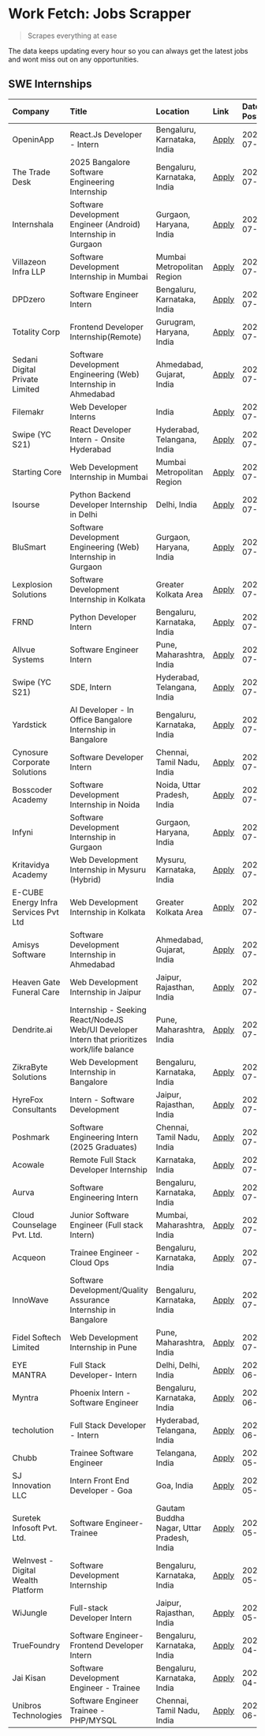 # Work Fetch: Jobs Scrapper
> Scrapes everything at ease

The data keeps updating every hour so you can always get the latest jobs and wont miss out on any opportunities.

## SWE Internships
<!--START_SECTION:workfetch-->
| Company                              | Title                                                                                        | Location                                  | Link                                                                                                                                                                                                                                                                                                      | Date Posted   |
|:-------------------------------------|:---------------------------------------------------------------------------------------------|:------------------------------------------|:----------------------------------------------------------------------------------------------------------------------------------------------------------------------------------------------------------------------------------------------------------------------------------------------------------|:--------------|
| OpeninApp                            | React.Js Developer - Intern                                                                  | Bengaluru, Karnataka, India               | [Apply](https://in.linkedin.com/jobs/view/react-js-developer-intern-at-openinapp-3987659391?position=46&pageNum=0&refId=iH0OoBCf0TAWIIbYKIxqZA%3D%3D&trackingId=4z52dIYm2PEFZZBcx%2BW2lQ%3D%3D&trk=public_jobs_jserp-result_search-card)                                                                  | 2024-07-31    |
| The Trade Desk                       | 2025 Bangalore Software Engineering Internship                                               | Bengaluru, Karnataka, India               | [Apply](https://in.linkedin.com/jobs/view/2025-bangalore-software-engineering-internship-at-the-trade-desk-3987456531?position=33&pageNum=0&refId=iH0OoBCf0TAWIIbYKIxqZA%3D%3D&trackingId=UpULpKybre6%2Bu2iIOHeS5A%3D%3D&trk=public_jobs_jserp-result_search-card)                                        | 2024-07-30    |
| Internshala                          | Software Development Engineer (Android) Internship in Gurgaon                                | Gurgaon, Haryana, India                   | [Apply](https://in.linkedin.com/jobs/view/software-development-engineer-android-internship-in-gurgaon-at-internshala-3987153031?position=41&pageNum=0&refId=iH0OoBCf0TAWIIbYKIxqZA%3D%3D&trackingId=0aigFytVwpGOcpoCVnam9w%3D%3D&trk=public_jobs_jserp-result_search-card)                                | 2024-07-29    |
| Villazeon Infra LLP                  | Software Development Internship in Mumbai                                                    | Mumbai Metropolitan Region                | [Apply](https://in.linkedin.com/jobs/view/software-development-internship-in-mumbai-at-villazeon-infra-llp-3985431977?position=45&pageNum=0&refId=iH0OoBCf0TAWIIbYKIxqZA%3D%3D&trackingId=lP2tLjkJ0TSWHjCuQu2A4Q%3D%3D&trk=public_jobs_jserp-result_search-card)                                          | 2024-07-27    |
| DPDzero                              | Software Engineer Intern                                                                     | Bengaluru, Karnataka, India               | [Apply](https://in.linkedin.com/jobs/view/software-engineer-intern-at-dpdzero-3984918371?position=31&pageNum=0&refId=iH0OoBCf0TAWIIbYKIxqZA%3D%3D&trackingId=4ZXIq0nj%2FD8NSrR67SOysA%3D%3D&trk=public_jobs_jserp-result_search-card)                                                                     | 2024-07-26    |
| Totality Corp                        | Frontend Developer Internship(Remote)                                                        | Gurugram, Haryana, India                  | [Apply](https://in.linkedin.com/jobs/view/frontend-developer-internship-remote-at-totality-corp-3982253688?position=4&pageNum=0&refId=iH0OoBCf0TAWIIbYKIxqZA%3D%3D&trackingId=ArpuRuiRi%2BftfYNmg4Cz5w%3D%3D&trk=public_jobs_jserp-result_search-card)                                                    | 2024-07-25    |
| Sedani Digital Private Limited       | Software Development Engineering (Web) Internship in Ahmedabad                               | Ahmedabad, Gujarat, India                 | [Apply](https://in.linkedin.com/jobs/view/software-development-engineering-web-internship-in-ahmedabad-at-sedani-digital-private-limited-3985017980?position=10&pageNum=0&refId=iH0OoBCf0TAWIIbYKIxqZA%3D%3D&trackingId=PnhEDgbHvgeJe5tEWmUmEg%3D%3D&trk=public_jobs_jserp-result_search-card)            | 2024-07-25    |
| Filemakr                             | Web Developer Interns                                                                        | India                                     | [Apply](https://in.linkedin.com/jobs/view/web-developer-interns-at-filemakr-3981227003?position=58&pageNum=0&refId=iH0OoBCf0TAWIIbYKIxqZA%3D%3D&trackingId=CD47gWjw1uSh6AYKVXtyhQ%3D%3D&trk=public_jobs_jserp-result_search-card)                                                                         | 2024-07-24    |
| Swipe (YC S21)                       | React Developer Intern - Onsite Hyderabad                                                    | Hyderabad, Telangana, India               | [Apply](https://in.linkedin.com/jobs/view/react-developer-intern-onsite-hyderabad-at-swipe-yc-s21-3981326010?position=9&pageNum=0&refId=iH0OoBCf0TAWIIbYKIxqZA%3D%3D&trackingId=KVIBmSzNeTe2iukQJ6USJw%3D%3D&trk=public_jobs_jserp-result_search-card)                                                    | 2024-07-23    |
| Starting Core                        | Web Development Internship in Mumbai                                                         | Mumbai Metropolitan Region                | [Apply](https://in.linkedin.com/jobs/view/web-development-internship-in-mumbai-at-starting-core-3981367557?position=15&pageNum=0&refId=iH0OoBCf0TAWIIbYKIxqZA%3D%3D&trackingId=nw2sSoi1V8nkcTp4BpKCbg%3D%3D&trk=public_jobs_jserp-result_search-card)                                                     | 2024-07-23    |
| Isourse                              | Python Backend Developer Internship in Delhi                                                 | Delhi, India                              | [Apply](https://in.linkedin.com/jobs/view/python-backend-developer-internship-in-delhi-at-isourse-3981371334?position=20&pageNum=0&refId=iH0OoBCf0TAWIIbYKIxqZA%3D%3D&trackingId=hiXAujZsrKG%2BMYYlkx0g4A%3D%3D&trk=public_jobs_jserp-result_search-card)                                                 | 2024-07-23    |
| BluSmart                             | Software Development Engineering (Web) Internship in Gurgaon                                 | Gurgaon, Haryana, India                   | [Apply](https://in.linkedin.com/jobs/view/software-development-engineering-web-internship-in-gurgaon-at-blusmart-3981371374?position=23&pageNum=0&refId=iH0OoBCf0TAWIIbYKIxqZA%3D%3D&trackingId=%2F17mmTC13taXO565sBUUfg%3D%3D&trk=public_jobs_jserp-result_search-card)                                  | 2024-07-23    |
| Lexplosion Solutions                 | Software Development Internship in Kolkata                                                   | Greater Kolkata Area                      | [Apply](https://in.linkedin.com/jobs/view/software-development-internship-in-kolkata-at-lexplosion-solutions-3981366528?position=28&pageNum=0&refId=iH0OoBCf0TAWIIbYKIxqZA%3D%3D&trackingId=lusXKkG%2B4VOl0xvtBhxNZA%3D%3D&trk=public_jobs_jserp-result_search-card)                                      | 2024-07-23    |
| FRND                                 | Python Developer Intern                                                                      | Bengaluru, Karnataka, India               | [Apply](https://in.linkedin.com/jobs/view/python-developer-intern-at-frnd-3982901541?position=59&pageNum=0&refId=iH0OoBCf0TAWIIbYKIxqZA%3D%3D&trackingId=RxeXPyB%2Fw0pQFKBCBkEgTw%3D%3D&trk=public_jobs_jserp-result_search-card)                                                                         | 2024-07-23    |
| Allvue Systems                       | Software Engineer Intern                                                                     | Pune, Maharashtra, India                  | [Apply](https://in.linkedin.com/jobs/view/software-engineer-intern-at-allvue-systems-3980955230?position=60&pageNum=0&refId=iH0OoBCf0TAWIIbYKIxqZA%3D%3D&trackingId=8outTLezvFK3k346bLPQkg%3D%3D&trk=public_jobs_jserp-result_search-card)                                                                | 2024-07-23    |
| Swipe (YC S21)                       | SDE, Intern                                                                                  | Hyderabad, Telangana, India               | [Apply](https://in.linkedin.com/jobs/view/sde-intern-at-swipe-yc-s21-3980368092?position=40&pageNum=0&refId=iH0OoBCf0TAWIIbYKIxqZA%3D%3D&trackingId=RYZMoF2XKYhNH5LkQZk08w%3D%3D&trk=public_jobs_jserp-result_search-card)                                                                                | 2024-07-22    |
| Yardstick                            | AI Developer - In Office Bangalore Internship in Bangalore                                   | Bengaluru, Karnataka, India               | [Apply](https://in.linkedin.com/jobs/view/ai-developer-in-office-bangalore-internship-in-bangalore-at-yardstick-3981740317?position=42&pageNum=0&refId=iH0OoBCf0TAWIIbYKIxqZA%3D%3D&trackingId=qkI8UZfSemDRQP0G6Zlwqw%3D%3D&trk=public_jobs_jserp-result_search-card)                                     | 2024-07-21    |
| Cynosure Corporate Solutions         | Software Developer Intern                                                                    | Chennai, Tamil Nadu, India                | [Apply](https://in.linkedin.com/jobs/view/software-developer-intern-at-cynosure-corporate-solutions-3979445794?position=25&pageNum=0&refId=iH0OoBCf0TAWIIbYKIxqZA%3D%3D&trackingId=F3ODfK%2B2PCRZU1YNRUuE7w%3D%3D&trk=public_jobs_jserp-result_search-card)                                               | 2024-07-20    |
| Bosscoder Academy                    | Software Development Internship in Noida                                                     | Noida, Uttar Pradesh, India               | [Apply](https://in.linkedin.com/jobs/view/software-development-internship-in-noida-at-bosscoder-academy-3979668791?position=6&pageNum=0&refId=iH0OoBCf0TAWIIbYKIxqZA%3D%3D&trackingId=%2BQDmAqTfTXjZYQqlm9EJFQ%3D%3D&trk=public_jobs_jserp-result_search-card)                                            | 2024-07-18    |
| Infyni                               | Software Development Internship in Gurgaon                                                   | Gurgaon, Haryana, India                   | [Apply](https://in.linkedin.com/jobs/view/software-development-internship-in-gurgaon-at-infyni-3979668846?position=8&pageNum=0&refId=iH0OoBCf0TAWIIbYKIxqZA%3D%3D&trackingId=ZzHQIUhbzE4MLAT4sqAf7Q%3D%3D&trk=public_jobs_jserp-result_search-card)                                                       | 2024-07-18    |
| Kritavidya Academy                   | Web Development Internship in Mysuru (Hybrid)                                                | Mysuru, Karnataka, India                  | [Apply](https://in.linkedin.com/jobs/view/web-development-internship-in-mysuru-hybrid-at-kritavidya-academy-3979668878?position=12&pageNum=0&refId=iH0OoBCf0TAWIIbYKIxqZA%3D%3D&trackingId=6UO4pc13Hu8h2ohDZjcPfQ%3D%3D&trk=public_jobs_jserp-result_search-card)                                         | 2024-07-18    |
| E-CUBE Energy Infra Services Pvt Ltd | Web Development Internship in Kolkata                                                        | Greater Kolkata Area                      | [Apply](https://in.linkedin.com/jobs/view/web-development-internship-in-kolkata-at-e-cube-energy-infra-services-pvt-ltd-3979668815?position=13&pageNum=0&refId=iH0OoBCf0TAWIIbYKIxqZA%3D%3D&trackingId=cAQXiSMNNdlq%2BgK2pw12SQ%3D%3D&trk=public_jobs_jserp-result_search-card)                           | 2024-07-18    |
| Amisys Software                      | Software Development Internship in Ahmedabad                                                 | Ahmedabad, Gujarat, India                 | [Apply](https://in.linkedin.com/jobs/view/software-development-internship-in-ahmedabad-at-amisys-software-3979670728?position=22&pageNum=0&refId=iH0OoBCf0TAWIIbYKIxqZA%3D%3D&trackingId=ILbne95J7TJBAk5vFbhTcw%3D%3D&trk=public_jobs_jserp-result_search-card)                                           | 2024-07-18    |
| Heaven Gate Funeral Care             | Web Development Internship in Jaipur                                                         | Jaipur, Rajasthan, India                  | [Apply](https://in.linkedin.com/jobs/view/web-development-internship-in-jaipur-at-heaven-gate-funeral-care-3979674387?position=37&pageNum=0&refId=iH0OoBCf0TAWIIbYKIxqZA%3D%3D&trackingId=ZFZuD3EdcAYCvvUWjqe4TA%3D%3D&trk=public_jobs_jserp-result_search-card)                                          | 2024-07-18    |
| Dendrite.ai                          | Internship - Seeking React/NodeJS Web/UI Developer Intern that prioritizes work/life balance | Pune, Maharashtra, India                  | [Apply](https://in.linkedin.com/jobs/view/internship-seeking-react-nodejs-web-ui-developer-intern-that-prioritizes-work-life-balance-at-dendrite-ai-3979104292?position=48&pageNum=0&refId=iH0OoBCf0TAWIIbYKIxqZA%3D%3D&trackingId=JoCsAuULS89H9bKmqwu4mg%3D%3D&trk=public_jobs_jserp-result_search-card) | 2024-07-18    |
| ZikraByte Solutions                  | Web Development Internship in Bangalore                                                      | Bengaluru, Karnataka, India               | [Apply](https://in.linkedin.com/jobs/view/web-development-internship-in-bangalore-at-zikrabyte-solutions-3978596765?position=38&pageNum=0&refId=iH0OoBCf0TAWIIbYKIxqZA%3D%3D&trackingId=VINa%2Fq1uHgDIM%2FoGru1sLg%3D%3D&trk=public_jobs_jserp-result_search-card)                                        | 2024-07-17    |
| HyreFox Consultants                  | Intern - Software Development                                                                | Jaipur, Rajasthan, India                  | [Apply](https://in.linkedin.com/jobs/view/intern-software-development-at-hyrefox-consultants-3975991352?position=21&pageNum=0&refId=iH0OoBCf0TAWIIbYKIxqZA%3D%3D&trackingId=%2BTIzoJYz7v4Jm0OoaJiO3A%3D%3D&trk=public_jobs_jserp-result_search-card)                                                      | 2024-07-14    |
| Poshmark                             | Software Engineering Intern (2025 Graduates)                                                 | Chennai, Tamil Nadu, India                | [Apply](https://in.linkedin.com/jobs/view/software-engineering-intern-2025-graduates-at-poshmark-3973115109?position=24&pageNum=0&refId=iH0OoBCf0TAWIIbYKIxqZA%3D%3D&trackingId=gauoJ9Ky3BSU67mWim9y7Q%3D%3D&trk=public_jobs_jserp-result_search-card)                                                    | 2024-07-11    |
| Acowale                              | Remote Full Stack Developer Internship                                                       | Karnataka, India                          | [Apply](https://in.linkedin.com/jobs/view/remote-full-stack-developer-internship-at-acowale-3971889398?position=3&pageNum=0&refId=iH0OoBCf0TAWIIbYKIxqZA%3D%3D&trackingId=8HGIuFtVAMJUL2ynMbdsvA%3D%3D&trk=public_jobs_jserp-result_search-card)                                                          | 2024-07-10    |
| Aurva                                | Software Engineering Intern                                                                  | Bengaluru, Karnataka, India               | [Apply](https://in.linkedin.com/jobs/view/software-engineering-intern-at-aurva-3972234446?position=50&pageNum=0&refId=iH0OoBCf0TAWIIbYKIxqZA%3D%3D&trackingId=ZTJF%2Fb8KGPBxbbi6bULugw%3D%3D&trk=public_jobs_jserp-result_search-card)                                                                    | 2024-07-10    |
| Cloud Counselage Pvt. Ltd.           | Junior Software Engineer (Full stack Intern)                                                 | Mumbai, Maharashtra, India                | [Apply](https://in.linkedin.com/jobs/view/junior-software-engineer-full-stack-intern-at-cloud-counselage-pvt-ltd-3967725851?position=18&pageNum=0&refId=iH0OoBCf0TAWIIbYKIxqZA%3D%3D&trackingId=UT4Nq0GzaxeiTi8IfQoaeg%3D%3D&trk=public_jobs_jserp-result_search-card)                                    | 2024-07-09    |
| Acqueon                              | Trainee Engineer - Cloud Ops                                                                 | Bengaluru, Karnataka, India               | [Apply](https://in.linkedin.com/jobs/view/trainee-engineer-cloud-ops-at-acqueon-3971538216?position=54&pageNum=0&refId=iH0OoBCf0TAWIIbYKIxqZA%3D%3D&trackingId=YNfduw0DJ9X1b6u6jDOrGg%3D%3D&trk=public_jobs_jserp-result_search-card)                                                                     | 2024-07-09    |
| InnoWave                             | Software Development/Quality Assurance Internship in Bangalore                               | Bengaluru, Karnataka, India               | [Apply](https://in.linkedin.com/jobs/view/software-development-quality-assurance-internship-in-bangalore-at-innowave-3970349934?position=16&pageNum=0&refId=iH0OoBCf0TAWIIbYKIxqZA%3D%3D&trackingId=14u9O1hGhvG6TPtWJLq4sQ%3D%3D&trk=public_jobs_jserp-result_search-card)                                | 2024-07-08    |
| Fidel Softech Limited                | Web Development Internship in Pune                                                           | Pune, Maharashtra, India                  | [Apply](https://in.linkedin.com/jobs/view/web-development-internship-in-pune-at-fidel-softech-limited-3965691167?position=27&pageNum=0&refId=iH0OoBCf0TAWIIbYKIxqZA%3D%3D&trackingId=igIWt%2BgcgENCNy0xH5h3yA%3D%3D&trk=public_jobs_jserp-result_search-card)                                             | 2024-07-02    |
| EYE MANTRA                           | Full Stack Developer- Intern                                                                 | Delhi, Delhi, India                       | [Apply](https://in.linkedin.com/jobs/view/full-stack-developer-intern-at-eye-mantra-3960988037?position=14&pageNum=0&refId=iH0OoBCf0TAWIIbYKIxqZA%3D%3D&trackingId=TfKIVxhnf4mN8y2ReTD%2Fgw%3D%3D&trk=public_jobs_jserp-result_search-card)                                                               | 2024-06-28    |
| Myntra                               | Phoenix Intern - Software Engineer                                                           | Bengaluru, Karnataka, India               | [Apply](https://in.linkedin.com/jobs/view/phoenix-intern-software-engineer-at-myntra-3947244832?position=35&pageNum=0&refId=iH0OoBCf0TAWIIbYKIxqZA%3D%3D&trackingId=86zy6vMmX2CGnN0uyVgJsQ%3D%3D&trk=public_jobs_jserp-result_search-card)                                                                | 2024-06-12    |
| techolution                          | Full Stack Developer - Intern                                                                | Hyderabad, Telangana, India               | [Apply](https://in.linkedin.com/jobs/view/full-stack-developer-intern-at-techolution-3947911862?position=49&pageNum=0&refId=iH0OoBCf0TAWIIbYKIxqZA%3D%3D&trackingId=7tKNopGMAzhPCJG4MY6oRA%3D%3D&trk=public_jobs_jserp-result_search-card)                                                                | 2024-06-06    |
| Chubb                                | Trainee Software Engineer                                                                    | Telangana, India                          | [Apply](https://in.linkedin.com/jobs/view/trainee-software-engineer-at-chubb-3955950075?position=32&pageNum=0&refId=iH0OoBCf0TAWIIbYKIxqZA%3D%3D&trackingId=ZJQknlgNDT9%2BDPqXhe21%2Fw%3D%3D&trk=public_jobs_jserp-result_search-card)                                                                    | 2024-05-27    |
| SJ Innovation LLC                    | Intern Front End Developer - Goa                                                             | Goa, India                                | [Apply](https://in.linkedin.com/jobs/view/intern-front-end-developer-goa-at-sj-innovation-llc-3931678611?position=19&pageNum=0&refId=iH0OoBCf0TAWIIbYKIxqZA%3D%3D&trackingId=SWy1ituHqHF%2Bz0V%2FyiSV8Q%3D%3D&trk=public_jobs_jserp-result_search-card)                                                   | 2024-05-24    |
| Suretek Infosoft Pvt. Ltd.           | Software Engineer-Trainee                                                                    | Gautam Buddha Nagar, Uttar Pradesh, India | [Apply](https://in.linkedin.com/jobs/view/software-engineer-trainee-at-suretek-infosoft-pvt-ltd-3916999948?position=30&pageNum=0&refId=iH0OoBCf0TAWIIbYKIxqZA%3D%3D&trackingId=9GITn4tQfbh%2FylJs%2FfoOhQ%3D%3D&trk=public_jobs_jserp-result_search-card)                                                 | 2024-05-04    |
| WeInvest - Digital Wealth Platform   | Software Development Internship                                                              | Bengaluru, Karnataka, India               | [Apply](https://in.linkedin.com/jobs/view/software-development-internship-at-weinvest-digital-wealth-platform-3912867225?position=2&pageNum=0&refId=iH0OoBCf0TAWIIbYKIxqZA%3D%3D&trackingId=8KHTOdEobCq%2BREQbWH4UQA%3D%3D&trk=public_jobs_jserp-result_search-card)                                      | 2024-05-01    |
| WiJungle                             | Full-stack Developer Intern                                                                  | Jaipur, Rajasthan, India                  | [Apply](https://in.linkedin.com/jobs/view/full-stack-developer-intern-at-wijungle-3912864543?position=17&pageNum=0&refId=iH0OoBCf0TAWIIbYKIxqZA%3D%3D&trackingId=FC1XOYlZfK2dEuBG68mW5A%3D%3D&trk=public_jobs_jserp-result_search-card)                                                                   | 2024-05-01    |
| TrueFoundry                          | Software Engineer- Frontend Developer Intern                                                 | Bengaluru, Karnataka, India               | [Apply](https://in.linkedin.com/jobs/view/software-engineer-frontend-developer-intern-at-truefoundry-3887320206?position=26&pageNum=0&refId=iH0OoBCf0TAWIIbYKIxqZA%3D%3D&trackingId=hXRPfzp4CdgBXrr6OKTOLA%3D%3D&trk=public_jobs_jserp-result_search-card)                                                | 2024-04-05    |
| Jai Kisan                            | Software Development Engineer - Trainee                                                      | Bengaluru, Karnataka, India               | [Apply](https://in.linkedin.com/jobs/view/software-development-engineer-trainee-at-jai-kisan-3913911193?position=29&pageNum=0&refId=iH0OoBCf0TAWIIbYKIxqZA%3D%3D&trackingId=ypXb7MLYs6Xon3rtnwTOKA%3D%3D&trk=public_jobs_jserp-result_search-card)                                                        | 2024-04-04    |
| Unibros Technologies                 | Software Engineer Trainee - PHP/MYSQL                                                        | Chennai, Tamil Nadu, India                | [Apply](https://in.linkedin.com/jobs/view/software-engineer-trainee-php-mysql-at-unibros-technologies-3656599241?position=51&pageNum=0&refId=iH0OoBCf0TAWIIbYKIxqZA%3D%3D&trackingId=%2FC1kHLvvHyCiijYAbvjwhg%3D%3D&trk=public_jobs_jserp-result_search-card)                                             | 2023-06-12    |
<!--END_SECTION:workfetch-->
